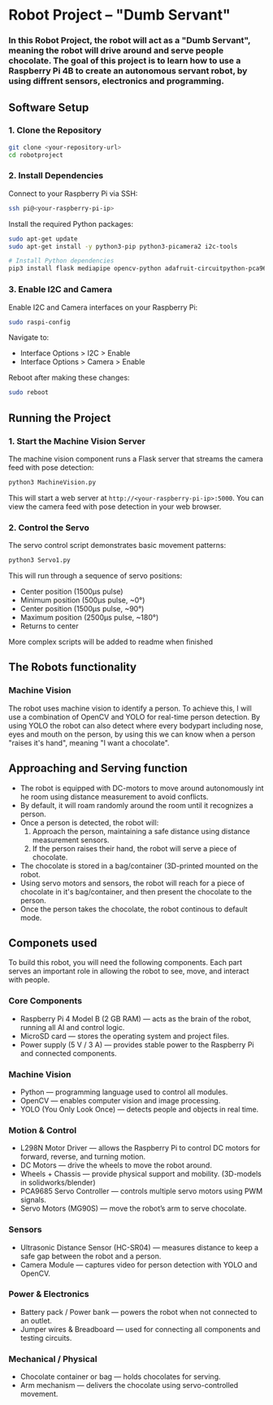 # Robot Project – "Dumb Servant"
<h3>
In this Robot Project, the robot will act as a "Dumb Servant", meaning the robot will drive around and serve people chocolate.  
The goal of this project is to learn how to use a Raspberry Pi 4B to create an autonomous servant robot, by using diffrent sensors, electronics and programming.
</h3>

 ## Software Setup

### 1. Clone the Repository

```bash
git clone <your-repository-url>
cd robotproject
```

### 2. Install Dependencies

Connect to your Raspberry Pi via SSH:
```bash
ssh pi@<your-raspberry-pi-ip>
```

Install the required Python packages:
```bash
sudo apt-get update
sudo apt-get install -y python3-pip python3-picamera2 i2c-tools

# Install Python dependencies
pip3 install flask mediapipe opencv-python adafruit-circuitpython-pca9685
```

### 3. Enable I2C and Camera

Enable I2C and Camera interfaces on your Raspberry Pi:
```bash
sudo raspi-config
```
Navigate to:
- Interface Options > I2C > Enable
- Interface Options > Camera > Enable

Reboot after making these changes:
```bash
sudo reboot
```

## Running the Project

### 1. Start the Machine Vision Server

The machine vision component runs a Flask server that streams the camera feed with pose detection:

```bash
python3 MachineVision.py
```

This will start a web server at `http://<your-raspberry-pi-ip>:5000`. You can view the camera feed with pose detection in your web browser.

### 2. Control the Servo

The servo control script demonstrates basic movement patterns:

```bash
python3 Servo1.py
```

This will run through a sequence of servo positions:
- Center position (1500μs pulse)
- Minimum position (500μs pulse, ~0°)
- Center position (1500μs pulse, ~90°)
- Maximum position (2500μs pulse, ~180°)
- Returns to center

More complex scripts will be added to readme when finished

## The Robots functionality 

### Machine Vision
<p>
The robot uses machine vision to identify a person.  
To achieve this, I will use a combination of OpenCV and YOLO for real-time person detection. 
By using YOLO the robot can also detect where every bodypart including nose, eyes and mouth on the person, by using this we can know when a person "raises it's hand", meaning "I want a chocolate".
</p> 

## Approaching and Serving function

- The robot is equipped with DC-motors to move around autonomously int he room using distance measurement to avoid conflicts.  
- By default, it will roam randomly around the room until it recognizes a person.
- Once a person is detected, the robot will:
  1. Approach the person, maintaining a safe distance using distance measurement sensors.
  2. If the person raises their hand, the robot will serve a piece of chocolate.
- The chocolate is stored in a bag/container (3D-printed mounted on the robot. 
- Using servo motors and sensors, the robot will reach for a piece of chocolate in it's bag/container, and then present the chocolate to the person.
- Once the person takes the chocolate, the robot continous to default mode.

## Componets used
<p>
To build this robot, you will need the following components.  
Each part serves an important role in allowing the robot to see, move, and interact with people.
</p>

### Core Components
- Raspberry Pi 4 Model B (2 GB RAM) — acts as the brain of the robot, running all AI and control logic.  
- MicroSD card — stores the operating system and project files.  
- Power supply (5 V / 3 A) — provides stable power to the Raspberry Pi and connected components.

### Machine Vision
- Python — programming language used to control all modules.  
- OpenCV — enables computer vision and image processing.  
- YOLO (You Only Look Once) — detects people and objects in real time.

### Motion & Control
- L298N Motor Driver — allows the Raspberry Pi to control DC motors for forward, reverse, and turning motion.  
- DC Motors — drive the wheels to move the robot around.  
- Wheels + Chassis — provide physical support and mobility. (3D-models in solidworks/blender)
- PCA9685 Servo Controller — controls multiple servo motors using PWM signals.  
- Servo Motors (MG90S) — move the robot’s arm to serve chocolate.

### Sensors
- Ultrasonic Distance Sensor (HC-SR04) — measures distance to keep a safe gap between the robot and a person.  
- Camera Module — captures video for person detection with YOLO and OpenCV.

### Power & Electronics
- Battery pack / Power bank — powers the robot when not connected to an outlet.  
- Jumper wires & Breadboard — used for connecting all components and testing circuits.

### Mechanical / Physical
- Chocolate container or bag — holds chocolates for serving.  
- Arm mechanism — delivers the chocolate using servo-controlled movement.


